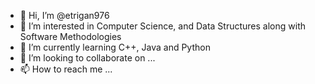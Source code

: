- 👋 Hi, I’m @etrigan976
- 👀 I’m interested in Computer Science, and Data Structures along with Software Methodologies
- 🌱 I’m currently learning C++, Java and Python
- 💞️ I’m looking to collaborate on ...
- 📫 How to reach me ...

<!---
etrigan976/etrigan976 is a ✨ special ✨ repository because its `README.md` (this file) appears on your GitHub profile.
You can click the Preview link to take a look at your changes.
--->
